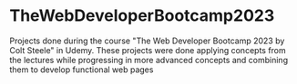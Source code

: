 # TheWebDeveloperBootcamp2023

Projects done during the course "The Web Developer Bootcamp 2023 by  Colt Steele" in Udemy. These projects were done applying concepts from the lectures while progressing in more advanced concepts and combining them to develop functional web pages
